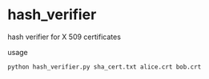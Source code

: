 # hash_verifier
hash verifier for X 509 certificates

usage

`python hash_verifier.py sha_cert.txt alice.crt bob.crt`

